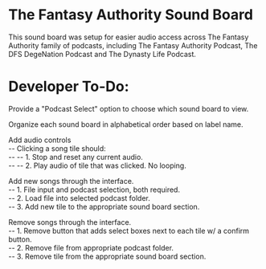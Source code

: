# The Fantasy Authority Sound Board

This sound board was setup for easier audio access across The Fantasy Authority family of podcasts, including The Fantasy Authority Podcast, The DFS DegeNation Podcast and The Dynasty Life Podcast. 

# Developer To-Do:
Provide a "Podcast Select" option to choose which sound board to view.

Organize each sound board in alphabetical order based on label name.

Add audio controls<br>
-- Clicking a song tile should:<br>
-- -- 1. Stop and reset any current audio.<br>
-- -- 2. Play audio of tile that was clicked. No looping.

Add new songs through the interface.<br>
-- 1. File input and podcast selection, both required.<br>
-- 2. Load file into selected podcast folder.<br>
-- 3. Add new tile to the appropriate sound board section.

Remove songs through the interface.<br>
-- 1. Remove button that adds select boxes next to each tile w/ a confirm button.<br>
-- 2. Remove file from appropriate podcast folder.<br>
-- 3. Remove tile from the appropriate sound board section.
